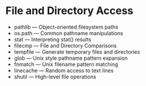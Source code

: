 # File and Directory Access

- pathlib — Object-oriented filesystem paths
- os.path — Common pathname manipulations
- stat — Interpreting stat() results
- filecmp — File and Directory Comparisons
- tempfile — Generate temporary files and directories
- glob — Unix style pathname pattern expansion
- fnmatch — Unix filename pattern matching
- linecache — Random access to text lines
- shutil — High-level file operations

